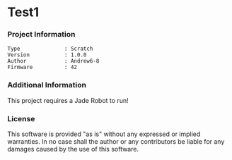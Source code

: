 Test1
================



### Project Information
```
Type              : Scratch
Version           : 1.0.0
Author            : Andrew6-8
Firmware          : 42
```

### Additional Information
This project requires a Jade Robot to run!

### License
This software is provided "as is" without any expressed or implied warranties.  In no case shall the author or any contributors be liable for any damages caused by the use of this software.

